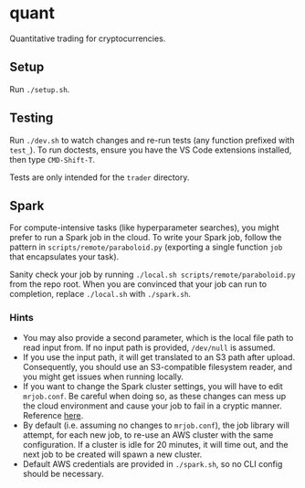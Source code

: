 # quant
Quantitative trading for cryptocurrencies.

## Setup
Run `./setup.sh`.

## Testing
Run `./dev.sh` to watch changes and re-run tests (any function prefixed with `test_`). To run
doctests, ensure you have the VS Code extensions installed, then type `CMD-Shift-T`.

Tests are only intended for the `trader` directory.

## Spark
For compute-intensive tasks (like hyperparameter searches), you might prefer to run a Spark job in
the cloud. To write your Spark job, follow the pattern in `scripts/remote/paraboloid.py` (exporting
a single function `job` that encapsulates your task).

Sanity check your job by running `./local.sh scripts/remote/paraboloid.py` from the repo root. When
you are convinced that your job can run to completion, replace `./local.sh` with `./spark.sh`.

### Hints
- You may also provide a second parameter, which is the local file path to read input from. If no
  input path is provided, `/dev/null` is assumed.
- If you use the input path, it will get translated to an S3 path after upload. Consequently, you
  should use an S3-compatible filesystem reader, and you might get issues when running locally.
- If you want to change the Spark cluster settings, you will have to edit `mrjob.conf`. Be careful
  when doing so, as these changes can mess up the cloud environment and cause your job to fail in
  a cryptic manner. Reference [here](https://mrjob.readthedocs.io/en/latest/guides/emr-opts.html).
- By default (i.e. assuming no changes to `mrjob.conf`), the job library will attempt, for each new
  job, to re-use an AWS cluster with the same configuration. If a cluster is idle for 20 minutes, it
  will time out, and the next job to be created will spawn a new cluster.
- Default AWS credentials are provided in `./spark.sh`, so no CLI config should be necessary.
